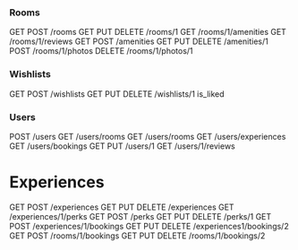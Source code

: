### Rooms

GET POST /rooms
GET PUT DELETE /rooms/1
GET /rooms/1/amenities
GET /rooms/1/reviews
GET POST /amenities
GET PUT DELETE /amenities/1
POST /rooms/1/photos
DELETE /rooms/1/photos/1

### Wishlists

GET POST /wishlists
GET PUT DELETE /wishlists/1
is_liked

### Users

POST /users
GET /users/rooms
GET /users/rooms
GET /users/experiences
GET /users/bookings
GET PUT /users/1
GET /users/1/reviews

# Experiences

GET POST /experiences
GET PUT DELETE /experiences
GET /experiences/1/perks
GET POST /perks
GET PUT DELETE /perks/1
GET POST /experiences/1/bookings
GET PUT DELETE /experiences1/bookings/2
GET POST /rooms/1/bookings
GET PUT DELETE /rooms/1/bookings/2
